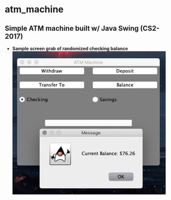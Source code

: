 # atm_machine

## Simple ATM machine built w/ Java Swing (CS2-2017)


* **Sample screen grab of randomized checking balance**  
![Checking accnt](screen_grab/atm.jpg) 

